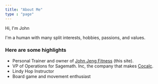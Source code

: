 ```yaml
---
title: "About Me"
type : "page"
---
```


Hi, I'm John

I'm a human with many split interests, hobbies, passions, and values. 

### Here are some highlights
- Personal Trainer and owner of [John Jeng Fitness](https://johnjeng.com) (this site).
- VP of Operations for Sagemath. Inc, the company that makes [Cocalc](https://cocalc.com).
- Lindy Hop Instructor
- Board game and movement enthusiast
